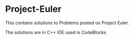 # Project-Euler
This contains solutions to Problems posted on Project Euler.

The solutions are in C++
IDE used is CodeBlocks
